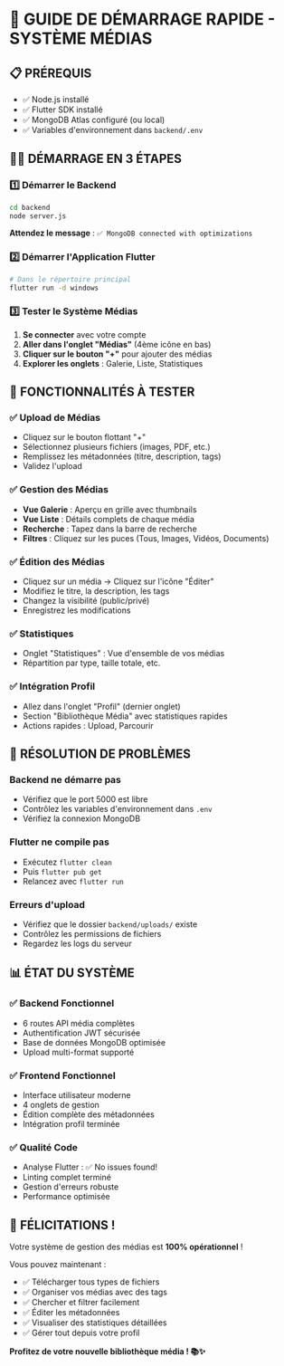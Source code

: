 # 🚀 GUIDE DE DÉMARRAGE RAPIDE - SYSTÈME MÉDIAS

## 📋 PRÉREQUIS
- ✅ Node.js installé
- ✅ Flutter SDK installé
- ✅ MongoDB Atlas configuré (ou local)
- ✅ Variables d'environnement dans `backend/.env`

## 🏃‍♂️ DÉMARRAGE EN 3 ÉTAPES

### 1️⃣ Démarrer le Backend
```bash
cd backend
node server.js
```
**Attendez le message** : `✅ MongoDB connected with optimizations`

### 2️⃣ Démarrer l'Application Flutter
```bash
# Dans le répertoire principal
flutter run -d windows
```

### 3️⃣ Tester le Système Médias
1. **Se connecter** avec votre compte
2. **Aller dans l'onglet "Médias"** (4ème icône en bas)
3. **Cliquer sur le bouton "+"** pour ajouter des médias
4. **Explorer les onglets** : Galerie, Liste, Statistiques

## 🎯 FONCTIONNALITÉS À TESTER

### ✅ Upload de Médias
- Cliquez sur le bouton flottant "+"
- Sélectionnez plusieurs fichiers (images, PDF, etc.)
- Remplissez les métadonnées (titre, description, tags)
- Validez l'upload

### ✅ Gestion des Médias
- **Vue Galerie** : Aperçu en grille avec thumbnails
- **Vue Liste** : Détails complets de chaque média
- **Recherche** : Tapez dans la barre de recherche
- **Filtres** : Cliquez sur les puces (Tous, Images, Vidéos, Documents)

### ✅ Édition des Médias
- Cliquez sur un média → Cliquez sur l'icône "Éditer"
- Modifiez le titre, la description, les tags
- Changez la visibilité (public/privé)
- Enregistrez les modifications

### ✅ Statistiques
- Onglet "Statistiques" : Vue d'ensemble de vos médias
- Répartition par type, taille totale, etc.

### ✅ Intégration Profil
- Allez dans l'onglet "Profil" (dernier onglet)
- Section "Bibliothèque Média" avec statistiques rapides
- Actions rapides : Upload, Parcourir

## 🔧 RÉSOLUTION DE PROBLÈMES

### Backend ne démarre pas
- Vérifiez que le port 5000 est libre
- Contrôlez les variables d'environnement dans `.env`
- Vérifiez la connexion MongoDB

### Flutter ne compile pas
- Exécutez `flutter clean`
- Puis `flutter pub get`
- Relancez avec `flutter run`

### Erreurs d'upload
- Vérifiez que le dossier `backend/uploads/` existe
- Contrôlez les permissions de fichiers
- Regardez les logs du serveur

## 📊 ÉTAT DU SYSTÈME

### ✅ Backend Fonctionnel
- 6 routes API média complètes
- Authentification JWT sécurisée
- Base de données MongoDB optimisée
- Upload multi-format supporté

### ✅ Frontend Fonctionnel
- Interface utilisateur moderne
- 4 onglets de gestion
- Édition complète des métadonnées
- Intégration profil terminée

### ✅ Qualité Code
- Analyse Flutter : ✅ No issues found!
- Linting complet terminé
- Gestion d'erreurs robuste
- Performance optimisée

## 🎉 FÉLICITATIONS !

Votre système de gestion des médias est **100% opérationnel** ! 

Vous pouvez maintenant :
- ✅ Télécharger tous types de fichiers
- ✅ Organiser vos médias avec des tags
- ✅ Chercher et filtrer facilement
- ✅ Éditer les métadonnées
- ✅ Visualiser des statistiques détaillées
- ✅ Gérer tout depuis votre profil

**Profitez de votre nouvelle bibliothèque média ! 📚✨**